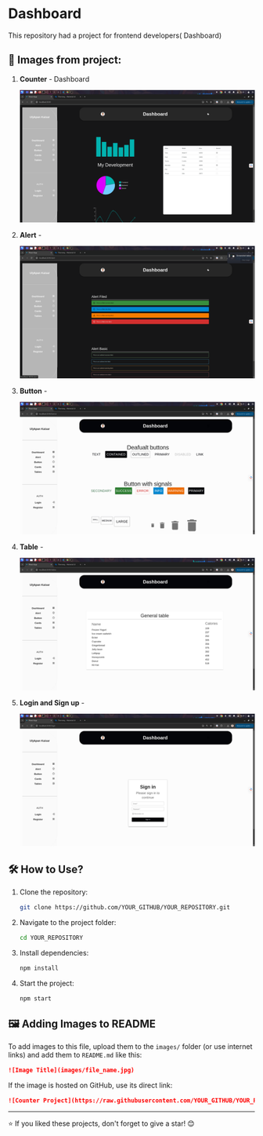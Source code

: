# Dashboard

This repository had a project for frontend developers( Dashboard)

## 📌 Images from project:

1. **Counter** - Dashboard
   
   ![Dashboard](https://raw.githubusercontent.com/Ulyk04/dashboard-2/main/src/images/dashboard.png)

2. **Alert** - 

    ![ALert](https://raw.githubusercontent.com/Ulyk04/dashboard-2/main/src/images/dashboard2.png)
   
3. **Button** -
   
    ![Button](https://raw.githubusercontent.com/Ulyk04/dashboard-2/main/src/images/dashboard3.png)
    
5. **Table** - 

    ![Table](https://raw.githubusercontent.com/Ulyk04/dashboard-2/main/src/images/dashboard4.png)

7. **Login and Sign up** - 

    ![Login and Sign UP](https://raw.githubusercontent.com/Ulyk04/dashboard-2/main/src/images/dashboard5.png)



## 🛠️ How to Use?

1. Clone the repository:
   ```sh
   git clone https://github.com/YOUR_GITHUB/YOUR_REPOSITORY.git
   ```
2. Navigate to the project folder:
   ```sh
   cd YOUR_REPOSITORY
   ```
3. Install dependencies:
   ```sh
   npm install
   ```
4. Start the project:
   ```sh
   npm start
   ```

## 🖼️ Adding Images to README

To add images to this file, upload them to the `images/` folder (or use internet links) and add them to `README.md` like this:

```md
![Image Title](images/file_name.jpg)
```

If the image is hosted on GitHub, use its direct link:

```md
![Counter Project](https://raw.githubusercontent.com/YOUR_GITHUB/YOUR_REPOSITORY/main/images/counter.jpg)
```



---

⭐ If you liked these projects, don't forget to give a star! 😊
